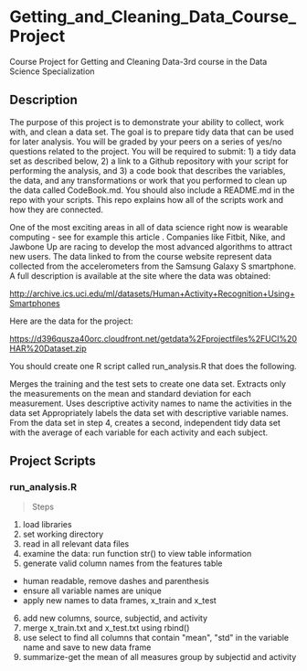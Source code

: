 # Getting_and_Cleaning_Data_Course_Project
Course Project for Getting and Cleaning Data-3rd course in the Data Science Specialization

## Description
The purpose of this project is to demonstrate your ability to collect, work with, and clean a data set. The goal is to prepare tidy data that can be used for later analysis. You will be graded by your peers on a series of yes/no questions related to the project. You will be required to submit: 1) a tidy data set as described below, 2) a link to a Github repository with your script for performing the analysis, and 3) a code book that describes the variables, the data, and any transformations or work that you performed to clean up the data called CodeBook.md. You should also include a README.md in the repo with your scripts. This repo explains how all of the scripts work and how they are connected.

One of the most exciting areas in all of data science right now is wearable computing - see for example this article . Companies like Fitbit, Nike, and Jawbone Up are racing to develop the most advanced algorithms to attract new users. The data linked to from the course website represent data collected from the accelerometers from the Samsung Galaxy S smartphone. A full description is available at the site where the data was obtained:

http://archive.ics.uci.edu/ml/datasets/Human+Activity+Recognition+Using+Smartphones

Here are the data for the project:

https://d396qusza40orc.cloudfront.net/getdata%2Fprojectfiles%2FUCI%20HAR%20Dataset.zip

You should create one R script called run_analysis.R that does the following.

Merges the training and the test sets to create one data set.
Extracts only the measurements on the mean and standard deviation for each measurement.
Uses descriptive activity names to name the activities in the data set
Appropriately labels the data set with descriptive variable names.
From the data set in step 4, creates a second, independent tidy data set with the average of each variable for each activity and each subject.

## Project Scripts
### run_analysis.R
> Steps

1. load libraries
2. set working directory
3. read in all relevant data files
4. examine the data: run function str() to view table information
5. generate valid column names from the features table
  + human readable, remove dashes and parenthesis
  + ensure all variable names are unique
  + apply new names to data frames, x_train and x_test
6. add new columns, source, subjectid, and activity
7. merge x_train.txt and x_test.txt using rbind()
8. use select to find all columns that contain "mean", "std" in the variable name and save to new data frame
9. summarize-get the mean of all measures group by subjectid and activity



